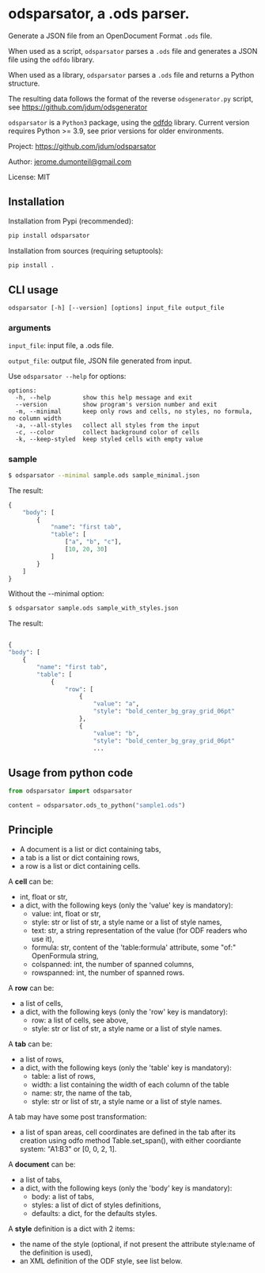 # odsparsator, a .ods parser.

Generate a JSON file from an OpenDocument Format `.ods` file.

When used as a script, `odsparsator` parses a `.ods` file and generates a JSON
file using the `odfdo` library.

When used as a library, `odsparsator` parses a `.ods` file and returns a Python
structure.

The resulting data follows the format of the reverse `odsgenerator.py` script,
see https://github.com/jdum/odsgenerator


`odsparsator` is a `Python3` package, using the [odfdo](https://github.com/jdum/odfdo) library. Current version requires Python >= 3.9, see prior versions for older environments.

Project:
    https://github.com/jdum/odsparsator

Author:
    jerome.dumonteil@gmail.com

License:
    MIT


## Installation

Installation from Pypi (recommended):


```python
pip install odsparsator
```

Installation from sources (requiring setuptools):

```python
pip install .
```

## CLI usage

```
odsparsator [-h] [--version] [options] input_file output_file
```

### arguments

`input_file`: input file, a .ods file.

`output_file`: output file, JSON file generated from input.

Use ``odsparsator --help`` for options:

```
options:
  -h, --help         show this help message and exit
  --version          show program's version number and exit
  -m, --minimal      keep only rows and cells, no styles, no formula, no column width
  -a, --all-styles   collect all styles from the input
  -c, --color        collect background color of cells
  -k, --keep-styled  keep styled cells with empty value

```


### sample

```sh
$ odsparsator --minimal sample.ods sample_minimal.json
```

The result:

```python
{
    "body": [
        {
            "name": "first tab",
            "table": [
                ["a", "b", "c"],
                [10, 20, 30]
            ]
        }
    ]
}
```

Without the --minimal option:

```sh
$ odsparsator sample.ods sample_with_styles.json
```

The result:

```python

{
"body": [
    {
        "name": "first tab",
        "table": [
            {
                "row": [
                    {
                        "value": "a",
                        "style": "bold_center_bg_gray_grid_06pt"
                    },
                    {
                        "value": "b",
                        "style": "bold_center_bg_gray_grid_06pt"
                        ...
```


## Usage from python code


```python
from odsparsator import odsparsator

content = odsparsator.ods_to_python("sample1.ods")
```

## Principle

-  A document is a list or dict containing tabs,
-  a tab is a list or dict containing rows,
-  a row is a list or dict containing cells.


A **cell** can be:

- int, float or str,
- a dict, with the following keys (only the 'value' key is mandatory):
    - value: int, float or str,
    - style: str or list of str, a style name or a list of style names,
    - text: str, a string representation of the value (for ODF readers
      who use it),
    - formula: str, content of the 'table:formula' attribute, some "of:"
      OpenFormula string,
    - colspanned: int, the number of spanned columns,
    - rowspanned: int, the number of spanned rows.

A **row** can be:

- a list of cells,
- a dict, with the following keys (only the 'row' key is mandatory):
    - row: a list of cells, see above,
    - style: str or list of str, a style name or a list of style names.

A **tab** can be:

- a list of rows,
- a dict, with the following keys (only the 'table' key is mandatory):
    - table: a list of rows,
    - width: a list containing the width of each column of the table
    - name: str, the name of the tab,
    - style: str or list of str, a style name or a list of style names.

A tab may have some post transformation:

- a list of span areas, cell coordinates are defined in the tab after
  its creation using odfo method Table.set_span(), with either
  coordiante system: "A1:B3" or [0, 0, 2, 1].

A **document** can be:

- a list of tabs,
- a dict, with the following keys (only the 'body' key is mandatory):
    - body: a list of tabs,
    - styles: a list of dict of styles definitions,
    - defaults: a dict, for the defaults styles.

A **style** definition is a dict with 2 items:

- the name of the style (optional, if not present the attribute
  style:name of the definition is used),
- an XML definition of the ODF style, see list below.
